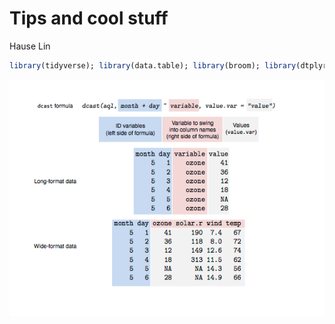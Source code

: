 Tips and cool stuff
================
Hause Lin

``` r
library(tidyverse); library(data.table); library(broom); library(dtplyr); library(lme4); library(lmerTest); library(ggbeeswarm); library(cowplot)
```

![Long to wide form](./Images/long_to_wide.png)
